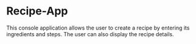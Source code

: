 # Recipe-App
This console application allows the user to create a recipe by entering its ingredients and steps. The user can also display the recipe details.
